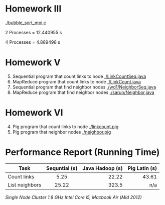 # Homework III
[./bubble_sort_mpi.c](./bubble_sort_mpi.c)

2 Processes = 12.440955 s

4 Processes = 4.889498 s

# Homework V
5. Sequential program that count links to node
[./LinkCountSeq.java](./LinkCountSeq.java)
6. MapReduce program that count links to node
[./LinkCount.java](./LinkCount.java)
7. Sequential program that find neighbor nodes
[./wd1/NeighborSeq.java](./wd1/NeighborSeq.java)
8. MapReduce program that find neighbor nodes
[./sarun/Neighbor.java](./sarun/Neighbor.java)

# Homework VI
4. Pig program that count links to node
[./linkcount.pig](./linkcount.pig)
5. Pig program that neighbor nodes
[./neighbor.pig](./neighbor.pig)

# Performance Report (Running Time)
| Task           | Sequntial (s)   | Java Hadoop (s)  | Pig Latin (s)  |
| -------------- |:---------------:| ----------------:|---------------:|
| Count links    | 5.25            |  22.22           | 43.61          |
| List neighbors | 25.22           |  323.5           | n/a            |
*Single Node Cluster*
*1.8 GHz Intel Core i5, Macbook Air (Mid 2012)*
